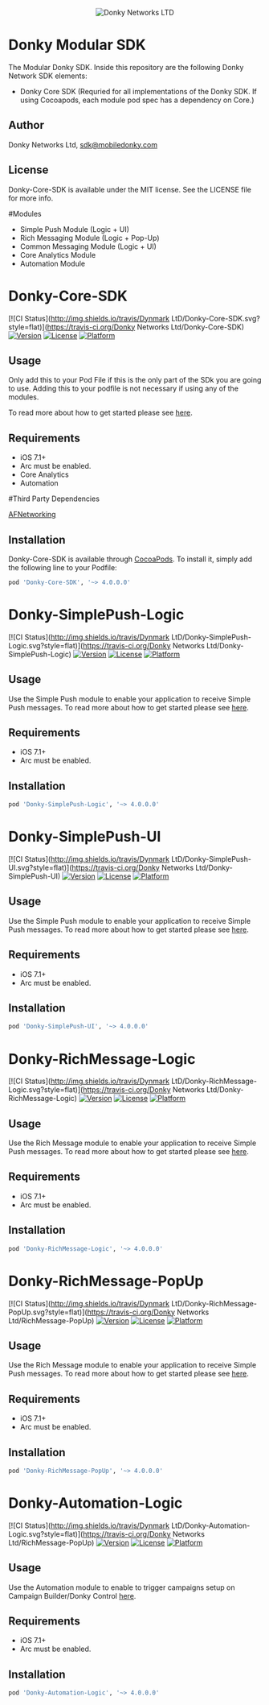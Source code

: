 <p align="center" >
  <img src="https://avatars2.githubusercontent.com/u/11334935?v=3&s=200" alt="Donky Networks LTD" title="Donky Network SDK">
</p>

# Donky Modular SDK

The Modular Donky SDK. Inside this repository are the following Donky Network SDK elements:

<ul>
<li>Donky Core SDK (Requried for all implementations of the Donky SDK. If using Cocoapods, each module pod spec has a dependency on Core.)</li>
</ul>

## Author

Donky Networks Ltd, sdk@mobiledonky.com

## License

Donky-Core-SDK is available under the MIT license. See the LICENSE file for more info.

#Modules

<ul>
<li>Simple Push Module (Logic + UI)</li>
<li>Rich Messaging Module (Logic + Pop-Up)</li>
<li>Common Messaging Module (Logic + UI)</li>
<li>Core Analytics Module</li>
<li>Automation Module</li>
</ul>



# Donky-Core-SDK

[![CI Status](http://img.shields.io/travis/Dynmark LtD/Donky-Core-SDK.svg?style=flat)](https://travis-ci.org/Donky Networks Ltd/Donky-Core-SDK)
[![Version](https://img.shields.io/cocoapods/v/Donky-Core-SDK.svg?style=flat)](http://cocoapods.org/pods/Donky-Core-SDK)
[![License](https://img.shields.io/cocoapods/l/Donky-Core-SDK.svg?style=flat)](http://cocoapods.org/pods/Donky-Core-SDK)
[![Platform](https://img.shields.io/cocoapods/p/Donky-Core-SDK.svg?style=flat)](http://cocoapods.org/pods/Donky-Core-SDK)

## Usage

Only add this to your Pod File if this is the only part of the SDk you are going to use. Adding this to your podfile is not necessary if using any of the modules. 

To read more about how to get started please see [here](http://docs.mobiledonky.com/v1.1/docs).

## Requirements

<ul>
<li>iOS 7.1+</li>
<li>Arc must be enabled.</li>
<li>Core Analytics</li>
<li>Automation</li>
</ul>


#Third Party Dependencies

[AFNetworking](https://github.com/AFNetworking/AFNetworking)

## Installation

Donky-Core-SDK is available through [CocoaPods](http://cocoapods.org). To install
it, simply add the following line to your Podfile:

```ruby
pod 'Donky-Core-SDK', '~> 4.0.0.0'

```




# Donky-SimplePush-Logic


[![CI Status](http://img.shields.io/travis/Dynmark LtD/Donky-SimplePush-Logic.svg?style=flat)](https://travis-ci.org/Donky Networks Ltd/Donky-SimplePush-Logic)
[![Version](https://img.shields.io/cocoapods/v/Donky-SimplePush-Logic.svg?style=flat)](http://cocoapods.org/pods/Donky-SimplePush-Logic)
[![License](https://img.shields.io/cocoapods/l/Donky-SimplePush-Logic.svg?style=flat)](http://cocoapods.org/pods/Donky-SimplePush-Logic)
[![Platform](https://img.shields.io/cocoapods/p/Donky-SimplePush-Logic.svg?style=flat)](http://cocoapods.org/pods/Donky-SimplePush-Logic)

## Usage

Use the Simple Push module to enable your application to receive Simple Push messages.
To read more about how to get started please see [here](http://docs.mobiledonky.com/v1.1/docs).

## Requirements

<ul>
<li>iOS 7.1+</li>
<li>Arc must be enabled.</li>
</ul>


## Installation


```ruby
pod 'Donky-SimplePush-Logic', '~> 4.0.0.0'

```

# Donky-SimplePush-UI


[![CI Status](http://img.shields.io/travis/Dynmark LtD/Donky-SimplePush-UI.svg?style=flat)](https://travis-ci.org/Donky Networks Ltd/Donky-SimplePush-UI)
[![Version](https://img.shields.io/cocoapods/v/Donky-SimplePush-UI.svg?style=flat)](http://cocoapods.org/pods/Donky-SimplePush-UI)
[![License](https://img.shields.io/cocoapods/l/Donky-SimplePush-UI.svg?style=flat)](http://cocoapods.org/pods/Donky-SimplePush-UI)
[![Platform](https://img.shields.io/cocoapods/p/Donky-SimplePush-UI.svg?style=flat)](http://cocoapods.org/pods/Donky-SimplePush-UI)

## Usage

Use the Simple Push module to enable your application to receive Simple Push messages.
To read more about how to get started please see [here](http://docs.mobiledonky.com/v1.1/docs).

## Requirements

<ul>
<li>iOS 7.1+</li>
<li>Arc must be enabled.</li>
</ul>


## Installation


```ruby
pod 'Donky-SimplePush-UI', '~> 4.0.0.0'

```




# Donky-RichMessage-Logic


[![CI Status](http://img.shields.io/travis/Dynmark LtD/Donky-RichMessage-Logic.svg?style=flat)](https://travis-ci.org/Donky Networks Ltd/Donky-RichMessage-Logic)
[![Version](https://img.shields.io/cocoapods/v/Donky-RichMessage-Logic.svg?style=flat)](http://cocoapods.org/pods/Donky-RichMessage-Logic)
[![License](https://img.shields.io/cocoapods/l/Donky-RichMessage-Logic.svg?style=flat)](http://cocoapods.org/pods/Donky-RichMessage-Logic)
[![Platform](https://img.shields.io/cocoapods/p/Donky-RichMessage-Logic.svg?style=flat)](http://cocoapods.org/pods/Donky-RichMessage-Logic)

## Usage

Use the Rich Message  module to enable your application to receive Simple Push messages.
To read more about how to get started please see [here](http://docs.mobiledonky.com/v1.1/docs).

## Requirements

<ul>
<li>iOS 7.1+</li>
<li>Arc must be enabled.</li>
</ul>


## Installation


```ruby
pod 'Donky-RichMessage-Logic', '~> 4.0.0.0'

```

# Donky-RichMessage-PopUp


[![CI Status](http://img.shields.io/travis/Dynmark LtD/Donky-RichMessage-PopUp.svg?style=flat)](https://travis-ci.org/Donky Networks Ltd/RichMessage-PopUp)
[![Version](https://img.shields.io/cocoapods/v/Donky-RichMessage-PopUp.svg?style=flat)](https://cocoapods.org/pods/Donky-RichMessage-PopUp)
[![License](https://img.shields.io/cocoapods/l/Donky-RichMessage-PopUp.svg?style=flat)](https://cocoapods.org/pods/Donky-RichMessage-PopUp)
[![Platform](https://img.shields.io/cocoapods/p/Donky-RichMessage-PopUp.svg?style=flat)](https://cocoapods.org/pods/Donky-RichMessage-PopUp)

## Usage

Use the Rich Message module to enable your application to receive Simple Push messages.
To read more about how to get started please see [here](http://docs.mobiledonky.com/v1.1/docs).

## Requirements

<ul>
<li>iOS 7.1+</li>
<li>Arc must be enabled.</li>
</ul>


## Installation


```ruby
pod 'Donky-RichMessage-PopUp', '~> 4.0.0.0'

```

# Donky-Automation-Logic


[![CI Status](http://img.shields.io/travis/Dynmark LtD/Donky-Automation-Logic.svg?style=flat)](https://travis-ci.org/Donky Networks Ltd/RichMessage-PopUp)
[![Version](https://img.shields.io/cocoapods/v/Donky-Automation-Logic.svg?style=flat)](https://cocoapods.org/pods/Donky-RichMessage-PopUp)
[![License](https://img.shields.io/cocoapods/l/Donky-Automation-Logic.svg?style=flat)](https://cocoapods.org/pods/Donky-RichMessage-PopUp)
[![Platform](https://img.shields.io/cocoapods/p/Donky-Automation-Logic.svg?style=flat)](https://cocoapods.org/pods/Donky-RichMessage-PopUp)

## Usage

Use the Automation module to enable to trigger campaigns setup on Campaign Builder/Donky Control   [here](http://docs.mobiledonky.com/v1.1/docs).

## Requirements

<ul>
<li>iOS 7.1+</li>
<li>Arc must be enabled.</li>
</ul>


## Installation


```ruby
pod 'Donky-Automation-Logic', '~> 4.0.0.0'

```
